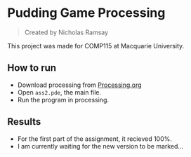 # Pudding Game Processing
> Created by Nicholas Ramsay

This project was made for COMP115 at Macquarie University.

## How to run
* Download processing from [Processing.org](https://processing.org/download/)
* Open `ass2.pde`, the main file.
* Run the program in processing.

## Results
* For the first part of the assignment, it recieved 100%.
* I am currently waiting for the new version to be marked...

